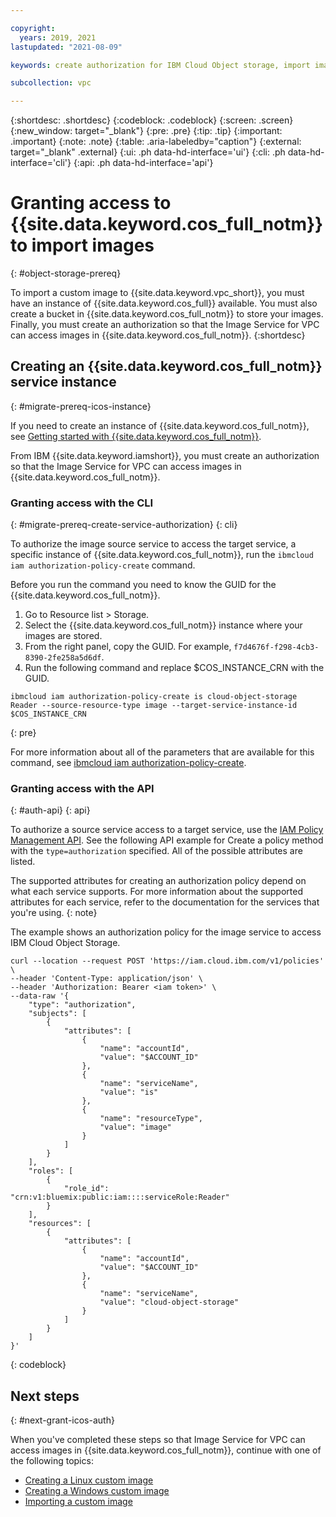 ```yaml
---

copyright:
  years: 2019, 2021
lastupdated: "2021-08-09"

keywords: create authorization for IBM Cloud Object storage, import image to vpc infrastructure, migrate virtual server, migrate instance

subcollection: vpc

---
```


{:shortdesc: .shortdesc}
{:codeblock: .codeblock}
{:screen: .screen}
{:new_window: target="_blank"}
{:pre: .pre}
{:tip: .tip}
{:important: .important}
{:note: .note}
{:table: .aria-labeledby="caption"}
{:external: target="_blank" .external}
{:ui: .ph data-hd-interface='ui'}
{:cli: .ph data-hd-interface='cli'}
{:api: .ph data-hd-interface='api'}

# Granting access to {{site.data.keyword.cos_full_notm}} to import images
{: #object-storage-prereq}

To import a custom image to {{site.data.keyword.vpc_short}}, you must have an instance of {{site.data.keyword.cos_full}} 
available. You must also create a bucket in {{site.data.keyword.cos_full_notm}} to store your images. Finally, you must 
create an authorization so that the Image Service for VPC can access images in {{site.data.keyword.cos_full_notm}}.
{:shortdesc}

## Creating an {{site.data.keyword.cos_full_notm}} service instance
{: #migrate-prereq-icos-instance}

If you need to create an instance of {{site.data.keyword.cos_full_notm}}, see 
[Getting started with {{site.data.keyword.cos_full_notm}}](/docs/cloud-object-storage?topic=cloud-object-storage-getting-started-cloud-object-storage).

From IBM {{site.data.keyword.iamshort}}, you must create an authorization so that the Image Service for VPC can access images in {{site.data.keyword.cos_full_notm}}. 

### Granting access with the CLI
{: #migrate-prereq-create-service-authorization}
{: cli}

To authorize the image source service to access the target service, a specific instance of {{site.data.keyword.cos_full_notm}}, run the `ibmcloud iam authorization-policy-create` command. 

Before you run the command you need to know the GUID for the {{site.data.keyword.cos_full_notm}}. 
1. Go to Resource list > Storage. 
1. Select the {{site.data.keyword.cos_full_notm}} instance where your images are stored. 
1. From the right panel, copy the GUID. For example, `f7d4676f-f298-4cb3-8390-2fe258a5d6df`.
1. Run the following command and replace $COS_INSTANCE_CRN with the GUID. 

```
ibmcloud iam authorization-policy-create is cloud-object-storage Reader --source-resource-type image --target-service-instance-id $COS_INSTANCE_CRN
```
{: pre}

For more information about all of the parameters that are available for this command, see [ibmcloud iam authorization-policy-create](/docs/cli?topic=cli-ibmcloud_commands_iam#ibmcloud_iam_authorization_policy_create).

### Granting access with the API
{: #auth-api}
{: api}

To authorize a source service access to a target service, use the [IAM Policy Management API](/apidocs/iam-policy-management#create-a-policy). See the following API example for Create a policy method with the `type=authorization` specified. All of the possible attributes are listed.

The supported attributes for creating an authorization policy depend on what each service supports. For more information about the supported attributes for each service, refer to the documentation for the services that you're using.
{: note}

The example shows an authorization policy for the image service to access IBM Cloud Object Storage.

```
curl --location --request POST 'https://iam.cloud.ibm.com/v1/policies' \
--header 'Content-Type: application/json' \
--header 'Authorization: Bearer <iam token>' \
--data-raw '{
    "type": "authorization",
    "subjects": [
        {
            "attributes": [
                {
                    "name": "accountId",
                    "value": "$ACCOUNT_ID"
                },
                {
                    "name": "serviceName",
                    "value": "is"
                },
                {
                    "name": "resourceType",
                    "value": "image"
                }
            ]
        }
    ],
    "roles": [
        {
            "role_id": "crn:v1:bluemix:public:iam::::serviceRole:Reader"
        }
    ],
    "resources": [
        {
            "attributes": [
                {
                    "name": "accountId",
                    "value": "$ACCOUNT_ID"
                },
                {
                    "name": "serviceName",
                    "value": "cloud-object-storage"
                }
            ]
        }
    ]
}'
```
{: codeblock}

<!--- ### Granting access with the UI

1. From the [{{site.data.keyword.cloud_notm}} console](https://console.cloud.ibm.com/vpc){: external} menu bar, click **Manage** &gt; **Access (IAM)**, and select **Authorizations**.
2. Click **Create**.
3. Select a source and target service for the authorization. Specify **VPC Infrastructure Services** as the source service. Specify **Image Service for VPC** as the resource type. Specify **Cloud Object Storage** as the target service.
4. Select a role to assign access to the source service that accesses the target service.
5. Click **Authorize**.

For more information, see [Using authorizations to grant access between services](/docs/account?topic=account-serviceauth#serviceauth). -->


## Next steps
{: #next-grant-icos-auth}

When you've completed these steps so that Image Service for VPC can access images in {{site.data.keyword.cos_full_notm}}, continue with one of the following topics:
 * [Creating a Linux custom image](/docs/vpc?topic=vpc-create-linux-custom-image)
 * [Creating a Windows custom image](/docs/vpc?topic=vpc-create-windows-custom-image)
 * [Importing a custom image](/docs/vpc?topic=vpc-managing-images#import-custom-image)
